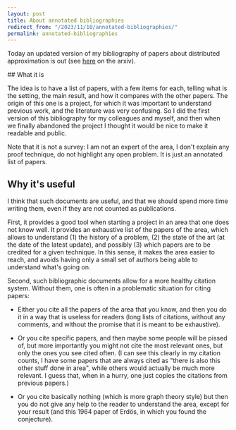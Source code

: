 ```yaml
---
layout: post
title: About annotated bibliographies
redirect_from: "/2023/11/10/annotated-bibliographies/"
permalink: annotated-bibliographies
---
```


Today an updated version of my bibliography of papers about distributed 
approximation is out 
(see [here](https://arxiv.org/pdf/2001.08510.pdf) on the arxiv). 

## What it is 

The idea is to have a list of papers, with a few items for each, telling 
what is the setting, the main result, and how it compares with the other 
papers. The origin of this one is a project,
for which it was important to understand previous work, and the literature 
was very confusing. So I did the first version of this bibliography for 
my colleagues and myself, and then when we finally abandoned the project I 
thought it would be nice to make it readable and public. 

Note that it is not a survey: I am not an expert of the area, I don't explain 
any proof technique, do not highlight any open problem. It is just an 
annotated list of papers. 

## Why it's useful	

I think that such documents are useful, and that we should spend more time 
writing them, even if they are not counted as publications. 

First, it provides a good tool when 
starting a project in an area that one does not know well. It provides 
an exhaustive list of the papers of the area, which allows to understand (1) 
the history of a problem, (2) the state of the art (at the date of the 
latest update), and possibly (3) which papers are to be credited for a given 
technique. In this sense, it makes the area easier to reach, and avoids 
having only a small set of authors being able to understand what's going on. 

Second, such bibliographic documents allow for a more healthy citation 
system. Without them, one is often in a problematic situation for citing papers:

* Either you cite all the papers of the area that you know, and then you do 
it in a way that is useless for readers (long lists of citations, without 
any comments, and without the promise that it is meant to be exhaustive).

* Or you cite specific papers, and then maybe some people will be pissed of, 
but more importantly you
might not cite the most relevant ones, but only the ones you see cited often. 
(I can see this clearly in my citation counts, I have some papers that are 
always cited as "there is also this other stuff done in area", 
while others would actually be much more relevant. I guess that, when 
in a hurry, one just copies the citations from previous papers.)

* Or you cite basically nothing (which is more graph theory style) but then 
you do not give any help to the reader to understand the area, except for your
result (and this 1964 paper of Erdös, in which you found the conjecture). 



